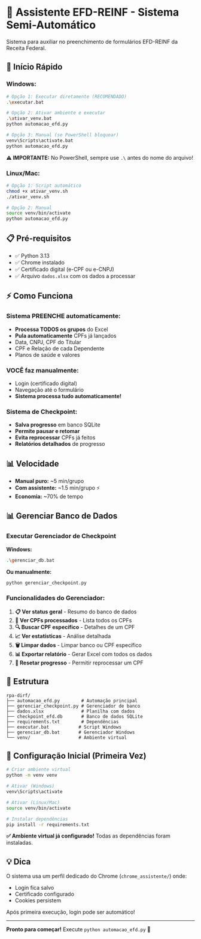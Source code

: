 # 🤖 Assistente EFD-REINF - Sistema Semi-Automático

Sistema para auxiliar no preenchimento de formulários EFD-REINF da Receita Federal.

## 🚀 Início Rápido

### Windows:
```bash
# Opção 1: Executar diretamente (RECOMENDADO)
.\executar.bat

# Opção 2: Ativar ambiente e executar
.\ativar_venv.bat
python automacao_efd.py

# Opção 3: Manual (se PowerShell bloquear)
venv\Scripts\activate.bat
python automacao_efd.py
```

**⚠️ IMPORTANTE:** No PowerShell, sempre use `.\` antes do nome do arquivo!

### Linux/Mac:
```bash
# Opção 1: Script automático
chmod +x ativar_venv.sh
./ativar_venv.sh

# Opção 2: Manual
source venv/bin/activate
python automacao_efd.py
```

## 📋 Pré-requisitos

- ✅ Python 3.13
- ✅ Chrome instalado
- ✅ Certificado digital (e-CPF ou e-CNPJ)
- ✅ Arquivo `dados.xlsx` com os dados a processar

## ⚡ Como Funciona

### Sistema PREENCHE automaticamente:
- **Processa TODOS os grupos** do Excel
- **Pula automaticamente** CPFs já lançados
- Data, CNPJ, CPF do Titular
- CPF e Relação de cada Dependente
- Planos de saúde e valores

### VOCÊ faz manualmente:
- Login (certificado digital)
- Navegação até o formulário
- **Sistema processa tudo automaticamente!**

### Sistema de Checkpoint:
- **Salva progresso** em banco SQLite
- **Permite pausar e retomar**
- **Evita reprocessar** CPFs já feitos
- **Relatórios detalhados** de progresso

## 📊 Velocidade

- **Manual puro:** ~5 min/grupo
- **Com assistente:** ~1.5 min/grupo ⚡
- **Economia:** ~70% de tempo

## 📊 Gerenciar Banco de Dados

### Executar Gerenciador de Checkpoint

**Windows:**
```bash
.\gerenciar_db.bat
```

**Ou manualmente:**
```bash
python gerenciar_checkpoint.py
```

### Funcionalidades do Gerenciador:

1. **📋 Ver status geral** - Resumo do banco de dados
2. **👤 Ver CPFs processados** - Lista todos os CPFs
3. **🔍 Buscar CPF específico** - Detalhes de um CPF
4. **📈 Ver estatísticas** - Análise detalhada
5. **🗑️ Limpar dados** - Limpar banco ou CPF específico
6. **📊 Exportar relatório** - Gerar Excel com todos os dados
7. **🔄 Resetar progresso** - Permitir reprocessar um CPF

## 📁 Estrutura

```
rpa-dirf/
├── automacao_efd.py        # Automação principal
├── gerenciar_checkpoint.py # Gerenciador de banco
├── dados.xlsx              # Planilha com dados
├── checkpoint_efd.db       # Banco de dados SQLite
├── requirements.txt        # Dependências
├── executar.bat           # Script Windows
├── gerenciar_db.bat       # Gerenciador Windows
└── venv/                  # Ambiente virtual
```

## 🔧 Configuração Inicial (Primeira Vez)

```bash
# Criar ambiente virtual
python -m venv venv

# Ativar (Windows)
venv\Scripts\activate

# Ativar (Linux/Mac)
source venv/bin/activate

# Instalar dependências
pip install -r requirements.txt
```

**✅ Ambiente virtual já configurado!** Todas as dependências foram instaladas.

## 💡 Dica

O sistema usa um perfil dedicado do Chrome (`chrome_assistente/`) onde:
- Login fica salvo
- Certificado configurado
- Cookies persistem

Após primeira execução, login pode ser automático!

---

**Pronto para começar!** Execute `python automacao_efd.py` 🚀
